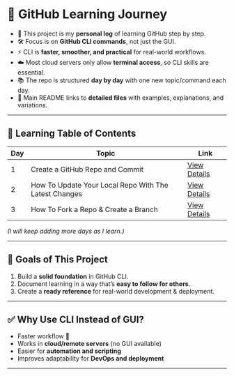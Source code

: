 # 🚀 GitHub Learning Journey

- 📒 This project is my **personal log** of learning GitHub step by step.
- 🛠️ Focus is on **GitHub CLI commands**, not just the GUI.
- ⚡ CLI is **faster, smoother, and practical** for real-world workflows.
- ☁️ Most cloud servers only allow **terminal access**, so CLI skills are essential.
- 📚 The repo is structured **day by day** with one new topic/command each day.
- 🔗 Main README links to **detailed files** with examples, explanations, and variations.

---

## 📅 Learning Table of Contents

| Day | Topic | Link |
|-----|-------|------|
| 1   | Create a GitHub Repo and Commit | [View Details](days/day-01.md) |
| 2   | How To Update Your Local Repo With The Latest Changes | [View Details](days/day-02.md) |
| 3   | How To Fork a Repo & Create a Branch  | [View Details](days/day-03.md) |

*(I will keep adding more days as I learn.)*

---

## 🎯 Goals of This Project
1. Build a **solid foundation** in GitHub CLI.  
2. Document learning in a way that’s **easy to follow for others**.  
3. Create a **ready reference** for real-world development & deployment.  

---

## ✅ Why Use CLI Instead of GUI?
- Faster workflow 🚀  
- Works in **cloud/remote servers** (no GUI available)  
- Easier for **automation and scripting**  
- Improves adaptability for **DevOps and deployment**  

---
